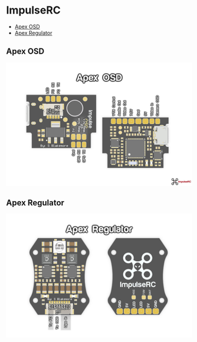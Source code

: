 # ImpulseRC

- [Apex OSD](#apex-osd)
- [Apex Regulator](#apex-regulator)

## Apex OSD
![Apex OSD](images/apex-osd.png)

## Apex Regulator 
![Apex Regulator](images/apex-regulator.png)

